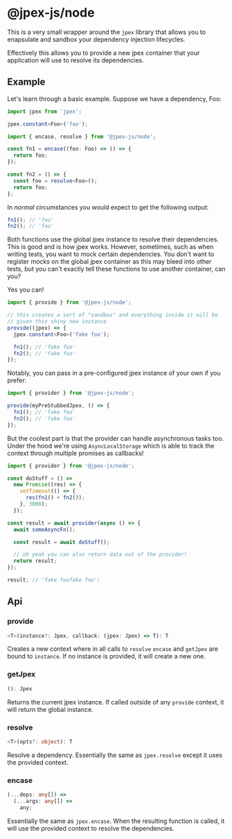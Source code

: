 # @jpex-js/node

This is a very small wrapper around the `jpex` library that allows you to enapsulate and sandbox your dependency injection lifecycles.

Effectively this allows you to provide a new jpex container that your application will use to resolve its dependencies.

## Example

Let's learn through a basic example. Suppose we have a dependency, Foo:

```ts
import jpex from 'jpex';

jpex.constant<Foo>('foo');
```

```ts
import { encase, resolve } from '@jpex-js/node';

const fn1 = encase((foo: Foo) => () => {
  return foo;
});

const fn2 = () => {
  const foo = resolve<Foo>();
  return foo;
};
```

In _normal_ circumstances you would expect to get the following output:

```ts
fn1(); // 'foo'
fn2(); // 'foo'
```

Both functions use the global jpex instance to resolve their dependencies. This is good and is how jpex works. However, sometimes, such as when writing tests, you want to mock certain dependencies. You don't want to register mocks on the global jpex container as this may bleed into other tests, but you can't exactly tell these functions to use another container, can you?

Yes you can!

```ts
import { provide } from '@jpex-js/node';

// this creates a sort of "sandbox" and everything inside it will be
// given this shiny new instance
provide((jpex) => {
  jpex.constant<Foo>('fake foo');

  fn1(); // 'fake foo'
  fn2(); // 'fake foo'
});
```

Notably, you can pass in a pre-configured jpex instance of your own if you prefer:

```ts
import { provider } from '@jpex-js/node';

provide(myPreStubbedJpex, () => {
  fn1(); // 'fake foo'
  fn2(); // 'fake foo'
});
```

But the coolest part is that the provider can handle asynchronous tasks too. Under the hood we're using `AsyncLocalStorage` which is able to track the context through multiple promises as callbacks!

```ts
import { provider } from '@jpex-js/node';

const doStuff = () =>
  new Promise((res) => {
    setTimeout(() => {
      res(fn1() + fn2());
    }, 3000);
  });

const result = await provider(async () => {
  await someAsyncFn();

  const result = await doStuff();

  // oh yeah you can also return data out of the provider!
  return result;
});

result; // 'fake foofake foo';
```

## Api

### provide

```ts
<T>(instance?: Jpex, callback: (jpex: Jpex) => T): T
```

Creates a new context where in all calls to `resolve` `encase` and `getJpex` are bound to `instance`. If no instance is provided, it will create a new one.

### getJpex

```ts
(): Jpex
```

Returns the current jpex instance. If called outside of any `provide` context, it will return the global instance.

### resolve

```ts
<T>(opts?: object): T
```

Resolve a dependency. Essentially the same as `jpex.resolve` except it uses the provided context.

### encase

```ts
(...deps: any[]) =>
  (...args: any[]) =>
    any;
```

Essentially the same as `jpex.encase`. When the resulting function is called, it will use the provided context to resolve the dependencies.
